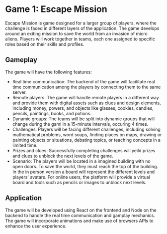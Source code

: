 # Game 1: Escape Mission
Escape Mission is game designed for a larger group of players, where the challenge is faced in different layers of the application. The game develops around an exiting mission to save the world from an invasion of micro aliens. Players will work together in teams, each one assigned to specific roles based on their skills and profiles.

## Gameplay
The game will have the following features:
- Real time communication: The backend of the game will facilitate real time communication among the players by connecting them to the same server.
- Remote players: The game will handle remote players in a different way and provide them with digital assets such as clues and design elements, including money, powers, and objects like glasses, cookies, candies, pencils, paintings, books, and potions.
- Dynamic groups: The teams will be split into dynamic groups that will change during the gami in a 15-minute intervals, occuring 4 times.
- Challenges: Players will be facing different challenges, including solving mathematical problems, word soups, finding places on maps, drawing or painting objects or situations, debating topics, or teaching concepts in a limited time.
- Prizes and clues: Successfully completing challenges will yeild prizes and clues to unblock the next levels of the game.
- Scenario: The players will be located in a imagined building with no open doors. To save the world, they must reach the top of the building. In the in person version a board will represent the different levels and players' avatars. For online users, the platform will provide a virtual board and tools such as pencils or images to unblock next levels.

## Application
The game will be developed using React on the frontend and Node on the backend to handle the real time communication and gamplay mechanics. The game will incorporate animations and make use of browsers APIs to enhance the user experience.
